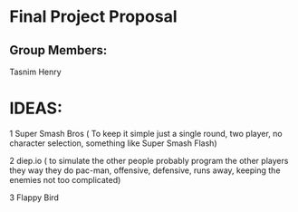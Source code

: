 # Final Project Proposal

## Group Members:

Tasnim 
Henry
       
# IDEAS:

1 Super Smash Bros ( To keep it simple just a single round, two player, no character selection, something like Super Smash Flash)

2 diep.io ( to simulate the other people probably program the other players they way they do pac-man, offensive, defensive, runs away, keeping the enemies not too complicated)

3 Flappy Bird


